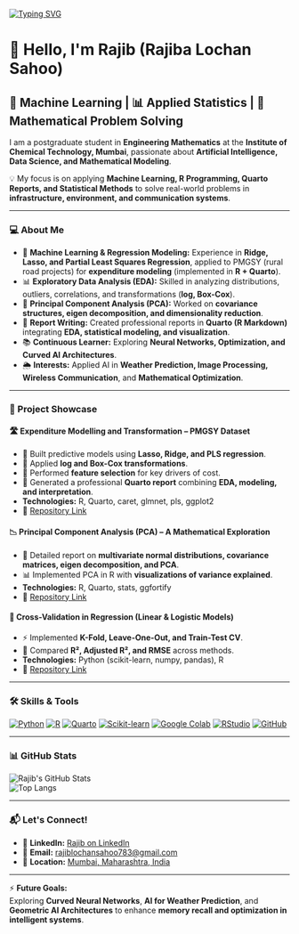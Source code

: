 [![Typing SVG](https://readme-typing-svg.herokuapp.com?size=24&color=00FFCC&center=true&vCenter=true&width=1000&lines=Hi+👋,+I'm+Rajib+(Rajiba+Lochan+Sahoo)+💡;MSc+Engineering+Mathematics+🎓;Machine+Learning+🤖+|+Applied+Statistics+📊+|+Mathematical+Problem+Solving+⚡)](https://github.com/rajiba-sahoo2202)

# 👋 Hello, I'm **Rajib (Rajiba Lochan Sahoo)**  

## 🤖 Machine Learning | 📊 Applied Statistics | 🔢 Mathematical Problem Solving  

I am a postgraduate student in **Engineering Mathematics** at the **Institute of Chemical Technology, Mumbai**, passionate about **Artificial Intelligence, Data Science, and Mathematical Modeling**.  

💡 My focus is on applying **Machine Learning, R Programming, Quarto Reports, and Statistical Methods** to solve real-world problems in **infrastructure, environment, and communication systems**.  

---

### 💻 About Me  

- 🔎 **Machine Learning & Regression Modeling:** Experience in **Ridge, Lasso, and Partial Least Squares Regression**, applied to PMGSY (rural road projects) for **expenditure modeling** (implemented in **R + Quarto**).  
- 📊 **Exploratory Data Analysis (EDA):** Skilled in analyzing distributions, outliers, correlations, and transformations (**log, Box-Cox**).  
- 🧮 **Principal Component Analysis (PCA):** Worked on **covariance structures, eigen decomposition, and dimensionality reduction**.  
- 📝 **Report Writing:** Created professional reports in **Quarto (R Markdown)** integrating **EDA, statistical modeling, and visualization**.  
- 📚 **Continuous Learner:** Exploring **Neural Networks, Optimization, and Curved AI Architectures**.  
- 🌦️ **Interests:** Applied AI in **Weather Prediction, Image Processing, Wireless Communication**, and **Mathematical Optimization**.  

---

### 🚀 Project Showcase  

#### 🛣️ Expenditure Modelling and Transformation – PMGSY Dataset  
- 📌 Built predictive models using **Lasso, Ridge, and PLS regression**.  
- 🔄 Applied **log and Box-Cox transformations**.  
- 🎯 Performed **feature selection** for key drivers of cost.  
- 📑 Generated a professional **Quarto report** combining **EDA, modeling, and interpretation**.  
- **Technologies:** R, Quarto, caret, glmnet, pls, ggplot2  
- 📂 [Repository Link](https://github.com/rajiba-sahoo2202/Expenditure-Modelling-and-Transformation)  

#### 📉 Principal Component Analysis (PCA) – A Mathematical Exploration  
- 📘 Detailed report on **multivariate normal distributions, covariance matrices, eigen decomposition, and PCA**.  
- 📊 Implemented PCA in R with **visualizations of variance explained**.  
- **Technologies:** R, Quarto, stats, ggfortify  
- 📂 [Repository Link](https://github.com/rajiba-sahoo2202/PCA-Mathematics)  

#### 🔁 Cross-Validation in Regression (Linear & Logistic Models)  
- ⚡ Implemented **K-Fold, Leave-One-Out, and Train-Test CV**.  
- 📏 Compared **R², Adjusted R², and RMSE** across methods.  
- **Technologies:** Python (scikit-learn, numpy, pandas), R  
- 📂 [Repository Link](https://github.com/rajiba-sahoo2202/CrossValidation-Regression)  

---

### 🛠️ Skills & Tools  

[![Python](https://img.shields.io/badge/Python-3776AB?style=for-the-badge&logo=python&logoColor=white)]()
[![R](https://img.shields.io/badge/R-276DC3?style=for-the-badge&logo=r&logoColor=white)]()
[![Quarto](https://img.shields.io/badge/Quarto-2D5D7B?style=for-the-badge&logo=quarto&logoColor=white)](https://quarto.org/)
[![Scikit-learn](https://img.shields.io/badge/scikit--learn-F7931E?style=for-the-badge&logo=scikit-learn&logoColor=white)]()
[![Google Colab](https://img.shields.io/badge/Google_Colab-F9AB00?style=for-the-badge&logo=google-colab&logoColor=white)]()
[![RStudio](https://img.shields.io/badge/RStudio-75AADB?style=for-the-badge&logo=rstudio&logoColor=white)]()
[![GitHub](https://img.shields.io/badge/GitHub-000000?style=for-the-badge&logo=github&logoColor=white)]()

---

### 📊 GitHub Stats  

![Rajib's GitHub Stats](https://github-readme-stats.vercel.app/api?username=rajiba-sahoo2202&show_icons=true&theme=dark)  
![Top Langs](https://github-readme-stats.vercel.app/api/top-langs/?username=rajiba-sahoo2202&layout=compact&theme=dark)  

---

### 📬 Let's Connect!  

- 💼 **LinkedIn:** [Rajib on LinkedIn](https://www.linkedin.com/in/rajiba-lochan-sahoo-706b3b2a2)  
- 📧 **Email:** [rajiblochansahoo783@gmail.com](mailto:rajiblochansahoo783@gmail.com)  
- 📍 **Location:** [Mumbai, Maharashtra, India](http://maps.apple.com/?address=Mumbai,%20Maharashtra,%20India)  

---

⚡ **Future Goals:**  
Exploring **Curved Neural Networks**, **AI for Weather Prediction**, and **Geometric AI Architectures** to enhance **memory recall and optimization in intelligent systems**.  
